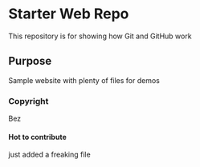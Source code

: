 # Starter Web Repo

This repository is for showing how Git and GitHub work

## Purpose

Sample website with plenty of files for demos


### Copyright
Bez

#### Hot to contribute
just added a freaking file
